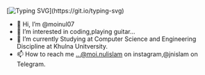 [![Typing SVG](https://readme-typing-svg.demolab.com?font=Fira+Code&pause=1000&color=FF0000&width=435&lines=Hi!!+It's+Moinul+here.....;I'm+a+lazy+artist..........)](https://git.io/typing-svg)


- 👋 Hi, I’m @moinul07
- 👀 I’m interested in coding,playing guitar...
- 🌱 I’m currently Studying at Computer Science and Engineering Discipline at Khulna Unitversity.
- 📫 How to reach me ...@moi.nulislam on instagram,@jnislam on Telegram.


